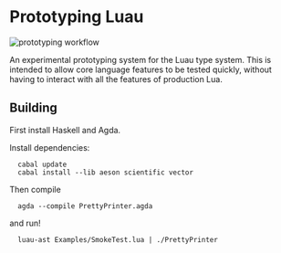 # Prototyping Luau

![prototyping workflow](https://github.com/Roblox/luau/actions/workflows/prototyping.yml/badge.svg)

An experimental prototyping system for the Luau type system. This is
intended to allow core language features to be tested quickly, without
having to interact with all the features of production Lua.

## Building

First install Haskell and Agda.

Install dependencies:
```
  cabal update
  cabal install --lib aeson scientific vector
```

Then compile
```
  agda --compile PrettyPrinter.agda
```

and run!
```
  luau-ast Examples/SmokeTest.lua | ./PrettyPrinter
```
